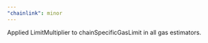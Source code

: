 ```yaml
---
"chainlink": minor
---
```


Applied LimitMultiplier to chainSpecificGasLimit in all gas estimators.
